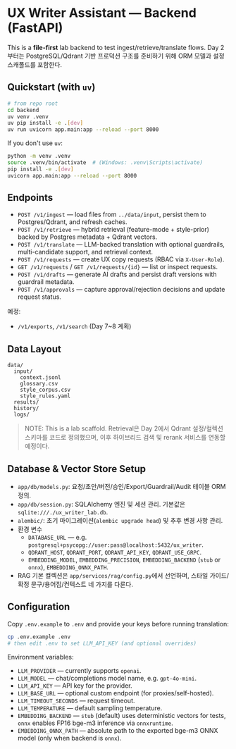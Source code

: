# UX Writer Assistant — Backend (FastAPI)

This is a **file-first** lab backend to test ingest/retrieve/translate flows. Day 2부터는
PostgreSQL/Qdrant 기반 프로덕션 구조를 준비하기 위해 ORM 모델과 설정 스캐폴드를 포함한다.

## Quickstart (with `uv`)
```bash
# from repo root
cd backend
uv venv .venv
uv pip install -e .[dev]
uv run uvicorn app.main:app --reload --port 8000
```

If you don't use `uv`:
```bash
python -m venv .venv
source .venv/bin/activate  # (Windows: .venv\Scripts\activate)
pip install -e .[dev]
uvicorn app.main:app --reload --port 8000
```

## Endpoints
- `POST /v1/ingest` — load files from `../data/input`, persist them to Postgres/Qdrant, and refresh caches.
- `POST /v1/retrieve` — hybrid retrieval (feature-mode + style-prior) backed by Postgres metadata + Qdrant vectors.
- `POST /v1/translate` — LLM-backed translation with optional guardrails, multi-candidate support, and retrieval context.
- `POST /v1/requests` — create UX copy requests (RBAC via `X-User-Role`).
- `GET /v1/requests` / `GET /v1/requests/{id}` — list or inspect requests.
- `POST /v1/drafts` — generate AI drafts and persist draft versions with guardrail metadata.
- `POST /v1/approvals` — capture approval/rejection decisions and update request status.

예정:
- `/v1/exports`, `/v1/search` (Day 7~8 계획)

## Data Layout
```
data/
  input/
    context.jsonl
    glossary.csv
    style_corpus.csv
    style_rules.yaml
  results/
  history/
  logs/
```

> NOTE: This is a lab scaffold. Retrieval은 Day 2에서 Qdrant 설정/컬렉션 스키마를 코드로 정의했으며,
> 이후 하이브리드 검색 및 rerank 서비스를 연동할 예정이다.

## Database & Vector Store Setup

- `app/db/models.py`: 요청/초안/버전/승인/Export/Guardrail/Audit 테이블 ORM 정의.
- `app/db/session.py`: SQLAlchemy 엔진 및 세션 관리. 기본값은 `sqlite:///./ux_writer_lab.db`.
- `alembic/`: 초기 마이그레이션(`alembic upgrade head`) 및 추후 변경 사항 관리.
- 환경 변수
  - `DATABASE_URL` — e.g. `postgresql+psycopg://user:pass@localhost:5432/ux_writer`.
  - `QDRANT_HOST`, `QDRANT_PORT`, `QDRANT_API_KEY`, `QDRANT_USE_GRPC`.
  - `EMBEDDING_MODEL`, `EMBEDDING_PRECISION`, `EMBEDDING_BACKEND` (`stub` or `onnx`), `EMBEDDING_ONNX_PATH`.
- RAG 기본 컬렉션은 `app/services/rag/config.py`에서 선언하며, 스타일 가이드/확정 문구/용어집/컨텍스트 네 가지를 다룬다.

## Configuration

Copy `.env.example` to `.env` and provide your keys before running translation:

```bash
cp .env.example .env
# then edit .env to set LLM_API_KEY (and optional overrides)
```

Environment variables:
- `LLM_PROVIDER` — currently supports `openai`.
- `LLM_MODEL` — chat/completions model name, e.g. `gpt-4o-mini`.
- `LLM_API_KEY` — API key for the provider.
- `LLM_BASE_URL` — optional custom endpoint (for proxies/self-hosted).
- `LLM_TIMEOUT_SECONDS` — request timeout.
- `LLM_TEMPERATURE` — default sampling temperature.
- `EMBEDDING_BACKEND` — `stub` (default) uses deterministic vectors for tests, `onnx` enables FP16 bge-m3 inference via `onnxruntime`.
- `EMBEDDING_ONNX_PATH` — absolute path to the exported bge-m3 ONNX model (only when backend is `onnx`).
